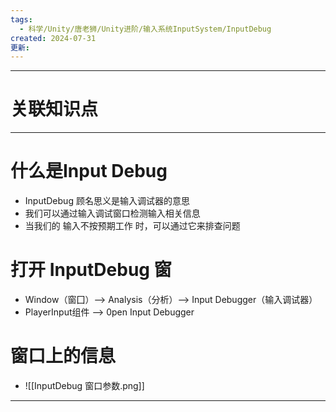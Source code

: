 ```yaml
---
tags:
  - 科学/Unity/唐老狮/Unity进阶/输入系统InputSystem/InputDebug
created: 2024-07-31
更新:
---
```


---
# 关联知识点



---
# 什么是Input Debug

- InputDebug 顾名思义是输入调试器的意思
- 我们可以通过输入调试窗口检测输入相关信息
- 当我们的 输入不按预期工作 时，可以通过它来排查问题
# 打开 InputDebug 窗

- Window（窗囗）——> Analysis（分析）——> Input Debugger（输入调试器）
- PlayerInput组件 ——> 0pen Input Debugger
# 窗口上的信息

- ![[InputDebug 窗口参数.png]]


---
